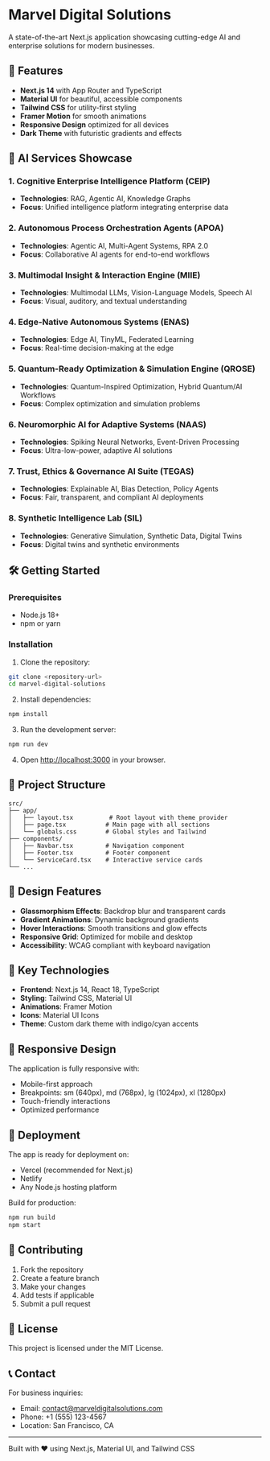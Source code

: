 # Marvel Digital Solutions

A state-of-the-art Next.js application showcasing cutting-edge AI and enterprise solutions for modern businesses.

## 🚀 Features

- **Next.js 14** with App Router and TypeScript
- **Material UI** for beautiful, accessible components
- **Tailwind CSS** for utility-first styling
- **Framer Motion** for smooth animations
- **Responsive Design** optimized for all devices
- **Dark Theme** with futuristic gradients and effects

## 🧠 AI Services Showcase

### 1. Cognitive Enterprise Intelligence Platform (CEIP)
- **Technologies**: RAG, Agentic AI, Knowledge Graphs
- **Focus**: Unified intelligence platform integrating enterprise data

### 2. Autonomous Process Orchestration Agents (APOA)
- **Technologies**: Agentic AI, Multi-Agent Systems, RPA 2.0
- **Focus**: Collaborative AI agents for end-to-end workflows

### 3. Multimodal Insight & Interaction Engine (MIIE)
- **Technologies**: Multimodal LLMs, Vision-Language Models, Speech AI
- **Focus**: Visual, auditory, and textual understanding

### 4. Edge-Native Autonomous Systems (ENAS)
- **Technologies**: Edge AI, TinyML, Federated Learning
- **Focus**: Real-time decision-making at the edge

### 5. Quantum-Ready Optimization & Simulation Engine (QROSE)
- **Technologies**: Quantum-Inspired Optimization, Hybrid Quantum/AI Workflows
- **Focus**: Complex optimization and simulation problems

### 6. Neuromorphic AI for Adaptive Systems (NAAS)
- **Technologies**: Spiking Neural Networks, Event-Driven Processing
- **Focus**: Ultra-low-power, adaptive AI solutions

### 7. Trust, Ethics & Governance AI Suite (TEGAS)
- **Technologies**: Explainable AI, Bias Detection, Policy Agents
- **Focus**: Fair, transparent, and compliant AI deployments

### 8. Synthetic Intelligence Lab (SIL)
- **Technologies**: Generative Simulation, Synthetic Data, Digital Twins
- **Focus**: Digital twins and synthetic environments

## 🛠️ Getting Started

### Prerequisites

- Node.js 18+
- npm or yarn

### Installation

1. Clone the repository:
```bash
git clone <repository-url>
cd marvel-digital-solutions
```

2. Install dependencies:
```bash
npm install
```

3. Run the development server:
```bash
npm run dev
```

4. Open [http://localhost:3000](http://localhost:3000) in your browser.

## 📁 Project Structure

```
src/
├── app/
│   ├── layout.tsx          # Root layout with theme provider
│   ├── page.tsx           # Main page with all sections
│   └── globals.css        # Global styles and Tailwind
├── components/
│   ├── Navbar.tsx         # Navigation component
│   ├── Footer.tsx         # Footer component
│   └── ServiceCard.tsx    # Interactive service cards
└── ...
```

## 🎨 Design Features

- **Glassmorphism Effects**: Backdrop blur and transparent cards
- **Gradient Animations**: Dynamic background gradients
- **Hover Interactions**: Smooth transitions and glow effects
- **Responsive Grid**: Optimized for mobile and desktop
- **Accessibility**: WCAG compliant with keyboard navigation

## 🌟 Key Technologies

- **Frontend**: Next.js 14, React 18, TypeScript
- **Styling**: Tailwind CSS, Material UI
- **Animations**: Framer Motion
- **Icons**: Material UI Icons
- **Theme**: Custom dark theme with indigo/cyan accents

## 📱 Responsive Design

The application is fully responsive with:
- Mobile-first approach
- Breakpoints: sm (640px), md (768px), lg (1024px), xl (1280px)
- Touch-friendly interactions
- Optimized performance

## 🚀 Deployment

The app is ready for deployment on:
- Vercel (recommended for Next.js)
- Netlify
- Any Node.js hosting platform

Build for production:
```bash
npm run build
npm start
```

## 🤝 Contributing

1. Fork the repository
2. Create a feature branch
3. Make your changes
4. Add tests if applicable
5. Submit a pull request

## 📄 License

This project is licensed under the MIT License.

## 📞 Contact

For business inquiries:
- Email: contact@marveldigitalsolutions.com
- Phone: +1 (555) 123-4567
- Location: San Francisco, CA

---

Built with ❤️ using Next.js, Material UI, and Tailwind CSS

